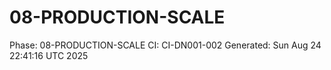 # 08-PRODUCTION-SCALE
Phase: 08-PRODUCTION-SCALE
CI: CI-DN001-002
Generated: Sun Aug 24 22:41:16 UTC 2025
